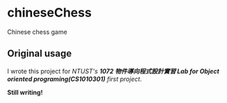 # chineseChess
Chinese chess game

## Original usage
I wrote this project for <i>NTUST's <b>1072 物件導向程式設計實習 Lab for Object oriented programing(CS1010301)</b> first project</i>.


<b> Still writing!</b>
